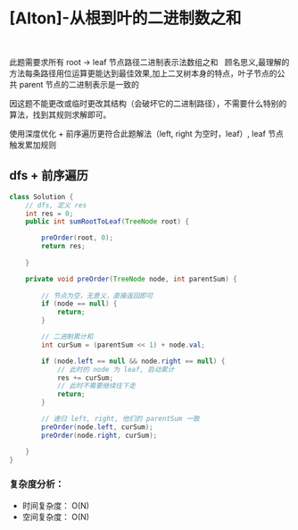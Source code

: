 # [Alton]-从根到叶的二进制数之和

&nbsp;

此题需要求所有 root -> leaf 节点路径二进制表示法数组之和
&nbsp;
顾名思义,最理解的方法每条路径用位运算更能达到最佳效果,加上二叉树本身的特点，叶子节点的公共 parent 节点的二进制表示是一致的
&nbsp;

因这题不能更改或临时更改其结构（会破坏它的二进制路径），不需要什么特别的算法，找到其规则求解即可。

使用深度优化 + 前序遍历更符合此题解法（left, right 为空时，leaf）, leaf 节点触发累加规则

## dfs + 前序遍历
```java
class Solution {
    // dfs, 定义 res
    int res = 0;
    public int sumRootToLeaf(TreeNode root) {

        preOrder(root, 0);
        return res;
        
    }

    private void preOrder(TreeNode node, int parentSum) {
        
        // 节点为空，无意义，直接返回即可
        if (node == null) {
            return;
        }

        // 二进制累计和
        int curSum = (parentSum << 1) + node.val;

        if (node.left == null && node.right == null) {
            // 此时的 node 为 leaf, 启动累计
            res += curSum;
            // 此时不需要继续往下走
            return;
        }

        // 递归 left, right, 他们的 parentSum 一致
        preOrder(node.left, curSum);
        preOrder(node.right, curSum);

    }
}
```

### 复杂度分析：
- 时间复杂度： O(N)
- 空间复杂度： O(N)